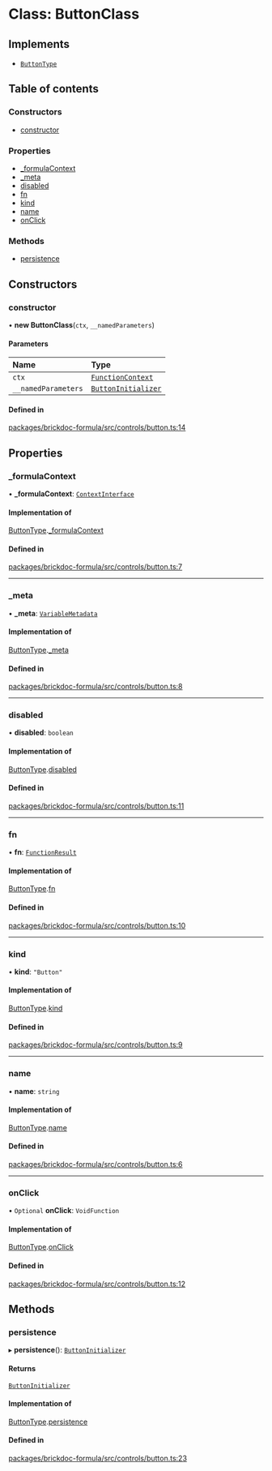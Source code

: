 # Class: ButtonClass

## Implements

- [`ButtonType`](../interfaces/ButtonType.md)

## Table of contents

### Constructors

- [constructor](ButtonClass.md#constructor)

### Properties

- [\_formulaContext](ButtonClass.md#_formulacontext)
- [\_meta](ButtonClass.md#_meta)
- [disabled](ButtonClass.md#disabled)
- [fn](ButtonClass.md#fn)
- [kind](ButtonClass.md#kind)
- [name](ButtonClass.md#name)
- [onClick](ButtonClass.md#onclick)

### Methods

- [persistence](ButtonClass.md#persistence)

## Constructors

### <a id="constructor" name="constructor"></a> constructor

• **new ButtonClass**(`ctx`, `__namedParameters`)

#### Parameters

| Name                | Type                                                      |
| :------------------ | :-------------------------------------------------------- |
| `ctx`               | [`FunctionContext`](../interfaces/FunctionContext.md)     |
| `__namedParameters` | [`ButtonInitializer`](../interfaces/ButtonInitializer.md) |

#### Defined in

[packages/brickdoc-formula/src/controls/button.ts:14](https://github.com/mashcard/mashcard/blob/main/packages/brickdoc-formula/src/controls/button.ts#L14)

## Properties

### <a id="_formulacontext" name="_formulacontext"></a> \_formulaContext

• **\_formulaContext**: [`ContextInterface`](../interfaces/ContextInterface.md)

#### Implementation of

[ButtonType](../interfaces/ButtonType.md).[\_formulaContext](../interfaces/ButtonType.md#_formulacontext)

#### Defined in

[packages/brickdoc-formula/src/controls/button.ts:7](https://github.com/mashcard/mashcard/blob/main/packages/brickdoc-formula/src/controls/button.ts#L7)

---

### <a id="_meta" name="_meta"></a> \_meta

• **\_meta**: [`VariableMetadata`](../interfaces/VariableMetadata.md)

#### Implementation of

[ButtonType](../interfaces/ButtonType.md).[\_meta](../interfaces/ButtonType.md#_meta)

#### Defined in

[packages/brickdoc-formula/src/controls/button.ts:8](https://github.com/mashcard/mashcard/blob/main/packages/brickdoc-formula/src/controls/button.ts#L8)

---

### <a id="disabled" name="disabled"></a> disabled

• **disabled**: `boolean`

#### Implementation of

[ButtonType](../interfaces/ButtonType.md).[disabled](../interfaces/ButtonType.md#disabled)

#### Defined in

[packages/brickdoc-formula/src/controls/button.ts:11](https://github.com/mashcard/mashcard/blob/main/packages/brickdoc-formula/src/controls/button.ts#L11)

---

### <a id="fn" name="fn"></a> fn

• **fn**: [`FunctionResult`](../interfaces/FunctionResult.md)

#### Implementation of

[ButtonType](../interfaces/ButtonType.md).[fn](../interfaces/ButtonType.md#fn)

#### Defined in

[packages/brickdoc-formula/src/controls/button.ts:10](https://github.com/mashcard/mashcard/blob/main/packages/brickdoc-formula/src/controls/button.ts#L10)

---

### <a id="kind" name="kind"></a> kind

• **kind**: `"Button"`

#### Implementation of

[ButtonType](../interfaces/ButtonType.md).[kind](../interfaces/ButtonType.md#kind)

#### Defined in

[packages/brickdoc-formula/src/controls/button.ts:9](https://github.com/mashcard/mashcard/blob/main/packages/brickdoc-formula/src/controls/button.ts#L9)

---

### <a id="name" name="name"></a> name

• **name**: `string`

#### Implementation of

[ButtonType](../interfaces/ButtonType.md).[name](../interfaces/ButtonType.md#name)

#### Defined in

[packages/brickdoc-formula/src/controls/button.ts:6](https://github.com/mashcard/mashcard/blob/main/packages/brickdoc-formula/src/controls/button.ts#L6)

---

### <a id="onclick" name="onclick"></a> onClick

• `Optional` **onClick**: `VoidFunction`

#### Implementation of

[ButtonType](../interfaces/ButtonType.md).[onClick](../interfaces/ButtonType.md#onclick)

#### Defined in

[packages/brickdoc-formula/src/controls/button.ts:12](https://github.com/mashcard/mashcard/blob/main/packages/brickdoc-formula/src/controls/button.ts#L12)

## Methods

### <a id="persistence" name="persistence"></a> persistence

▸ **persistence**(): [`ButtonInitializer`](../interfaces/ButtonInitializer.md)

#### Returns

[`ButtonInitializer`](../interfaces/ButtonInitializer.md)

#### Implementation of

[ButtonType](../interfaces/ButtonType.md).[persistence](../interfaces/ButtonType.md#persistence)

#### Defined in

[packages/brickdoc-formula/src/controls/button.ts:23](https://github.com/mashcard/mashcard/blob/main/packages/brickdoc-formula/src/controls/button.ts#L23)
